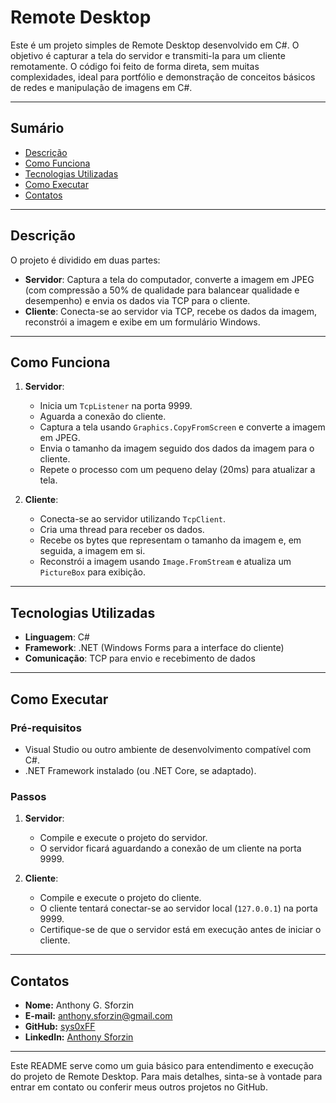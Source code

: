 # Remote Desktop

Este é um projeto simples de Remote Desktop desenvolvido em C#. O objetivo é capturar a tela do servidor e transmiti-la para um cliente remotamente. O código foi feito de forma direta, sem muitas complexidades, ideal para portfólio e demonstração de conceitos básicos de redes e manipulação de imagens em C#.

---

## Sumário

- [Descrição](#descrição)
- [Como Funciona](#como-funciona)
- [Tecnologias Utilizadas](#tecnologias-utilizadas)
- [Como Executar](#como-executar)
- [Contatos](#contatos)

---

## Descrição

O projeto é dividido em duas partes:

- **Servidor**: Captura a tela do computador, converte a imagem em JPEG (com compressão a 50% de qualidade para balancear qualidade e desempenho) e envia os dados via TCP para o cliente.
- **Cliente**: Conecta-se ao servidor via TCP, recebe os dados da imagem, reconstrói a imagem e exibe em um formulário Windows.

---

## Como Funciona

1. **Servidor**:
   - Inicia um `TcpListener` na porta 9999.
   - Aguarda a conexão do cliente.
   - Captura a tela usando `Graphics.CopyFromScreen` e converte a imagem em JPEG.
   - Envia o tamanho da imagem seguido dos dados da imagem para o cliente.
   - Repete o processo com um pequeno delay (20ms) para atualizar a tela.

2. **Cliente**:
   - Conecta-se ao servidor utilizando `TcpClient`.
   - Cria uma thread para receber os dados.
   - Recebe os bytes que representam o tamanho da imagem e, em seguida, a imagem em si.
   - Reconstrói a imagem usando `Image.FromStream` e atualiza um `PictureBox` para exibição.

---

## Tecnologias Utilizadas

- **Linguagem**: C#
- **Framework**: .NET (Windows Forms para a interface do cliente)
- **Comunicação**: TCP para envio e recebimento de dados

---

## Como Executar

### Pré-requisitos

- Visual Studio ou outro ambiente de desenvolvimento compatível com C#.
- .NET Framework instalado (ou .NET Core, se adaptado).

### Passos

1. **Servidor**:
   - Compile e execute o projeto do servidor.
   - O servidor ficará aguardando a conexão de um cliente na porta 9999.

2. **Cliente**:
   - Compile e execute o projeto do cliente.
   - O cliente tentará conectar-se ao servidor local (`127.0.0.1`) na porta 9999.
   - Certifique-se de que o servidor está em execução antes de iniciar o cliente.

---

## Contatos

- **Nome:** Anthony G. Sforzin  
- **E-mail:** [anthony.sforzin@gmail.com](mailto:anthony.sforzin@gmail.com)  
- **GitHub:** [sys0xFF](https://github.com/sys0xFF)  
- **LinkedIn:** [Anthony Sforzin](https://www.linkedin.com/in/anthony-sforzin-442150332/)

---

Este README serve como um guia básico para entendimento e execução do projeto de Remote Desktop. Para mais detalhes, sinta-se à vontade para entrar em contato ou conferir meus outros projetos no GitHub.
